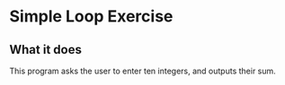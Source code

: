 # Simple Loop Exercise

## What it does
This program asks the user to enter ten integers, and outputs their sum.
